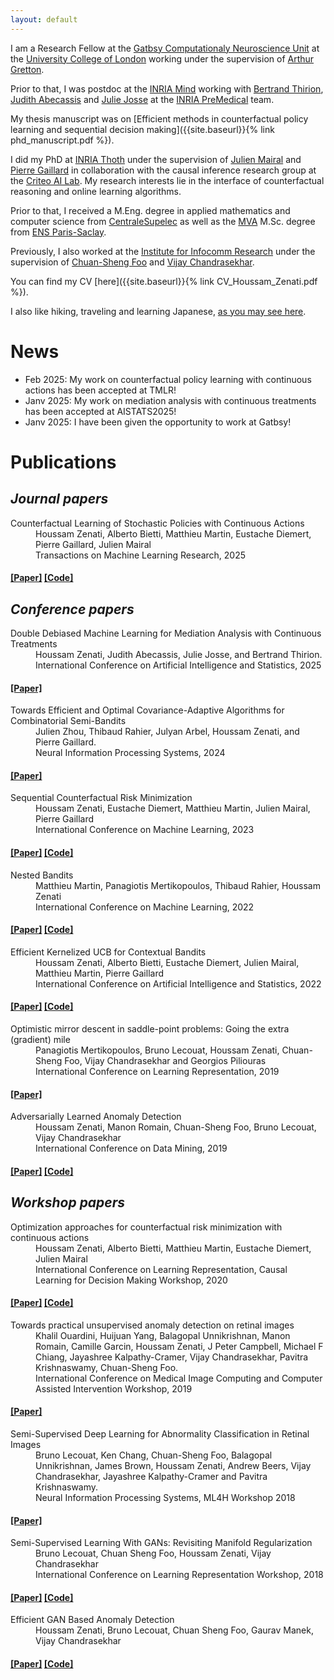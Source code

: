 ```yaml
---
layout: default
---
```


I am a Research Fellow at the [Gatbsy Computationaly Neuroscience Unit](https://www.ucl.ac.uk/gatsby/) at the [University College of London](https://www.ucl.ac.uk/) working under the supervision of [Arthur Gretton](https://www.gatsby.ucl.ac.uk/~gretton/).

Prior to that, I was postdoc at the [INRIA Mind](https://team.inria.fr/mind/) working with [Bertrand Thirion](https://pages.saclay.inria.fr/bertrand.thirion/), [Judith Abecassis](https://judithabk6.github.io/) and [Julie Josse](https://juliejosse.com/) at the [INRIA PreMedical](https://team.inria.fr/premedical/) team.

My thesis manuscript was on [Efficient methods in counterfactual policy learning and sequential decision making]({{site.baseurl}}{% link phd_manuscript.pdf %}).

I did my PhD at [INRIA Thoth](https://team.inria.fr/thoth/) under the supervision of [Julien Mairal](https://lear.inrialpes.fr/people/mairal/) and [Pierre Gaillard](http://pierre.gaillard.me/) in collaboration with the causal inference research group at the [Criteo AI Lab](https://ailab.criteo.com/research-team/). My research interests lie in the interface of counterfactual reasoning and online learning algorithms.

Prior to that, I received a M.Eng. degree in applied mathematics and computer science from [CentraleSupelec](https://www.centralesupelec.fr/) as well as the [MVA](https://www.master-mva.com/) M.Sc. degree from [ENS Paris-Saclay](https://ens-paris-saclay.fr/).

Previously, I also worked at the [Institute for Infocomm Research](https://www.a-star.edu.sg/i2r) under the supervision of [Chuan-Sheng Foo](http://ai.stanford.edu/~csfoo/) and [Vijay Chandrasekhar](https://scholar.google.com/citations?user=KUt4JCAAAAAJ&hl=en).

You can find my CV [here]({{site.baseurl}}{% link CV_Houssam_Zenati.pdf %}).

I also like hiking, traveling and learning Japanese, [as you may see here](./another-page.html).

# News

* Feb 2025: My work on counterfactual policy learning with continuous actions has been accepted at TMLR!
* Janv 2025: My work on mediation analysis with continuous treatments has been accepted at AISTATS2025!
* Janv 2025: I have been given the opportunity to work at Gatbsy!


# Publications


## _Journal papers_

<dt>Counterfactual Learning of Stochastic Policies with Continuous Actions </dt>
<dd>Houssam Zenati, Alberto Bietti, Matthieu Martin, Eustache Diemert, Pierre Gaillard, Julien Mairal</dd>
<dd> Transactions on Machine Learning Research, 2025</dd>
<h4>
<a class="label label-info" href="https://arxiv.org/pdf/2004.11722.pdf">[Paper]</a>
<a class="label label-info" href="https://github.com/criteo-research/optimization-continuous-action-crm">[Code]</a></h4>

## _Conference papers_

<dl>
<dt>Double Debiased Machine Learning for Mediation Analysis with Continuous Treatments</dt>
<dd> Houssam Zenati, Judith Abecassis, Julie Josse, and Bertrand Thirion.</dd>
<dd> International Conference on Artificial Intelligence and Statistics, 2025</dd>
<h4>
<a class="label label-info" href="https://arxiv.org/pdf/2402.15171">[Paper]</a></h4>


<dl>
<dt>Towards Efficient and Optimal Covariance-Adaptive
Algorithms for Combinatorial Semi-Bandits</dt>
<dd> Julien Zhou, Thibaud Rahier, Julyan Arbel, Houssam Zenati, and Pierre Gaillard.</dd>
<dd> Neural Information Processing Systems, 2024</dd>
<h4>
<a class="label label-info" href="https://arxiv.org/pdf/2402.15171">[Paper]</a></h4>

<dl>
<dt>Sequential Counterfactual Risk Minimization</dt>
<dd>Houssam Zenati, Eustache Diemert, Matthieu Martin, Julien Mairal, Pierre Gaillard</dd>
<dd>International Conference on Machine Learning, 2023</dd>
<h4>
<a class="label label-info" href="https://arxiv.org/pdf/2302.12120.pdf">[Paper]</a>
<a class="label label-info" href="https://github.com/criteo-research/sequential-conterfactual-risk-minimization">[Code]</a></h4>

<dt>Nested Bandits</dt>
<dd>Matthieu Martin, Panagiotis Mertikopoulos, Thibaud Rahier, Houssam Zenati</dd>
<dd>International Conference on Machine Learning, 2022</dd>
<h4>
<a class="label label-info" href="https://proceedings.mlr.press/v162/martin22a/martin22a.pdf">[Paper]</a>
<a class="label label-info" href="https://github.com/criteo-research/Nested-Exponential-Weights">[Code]</a></h4>

<dt>Efficient Kernelized UCB for Contextual Bandits </dt>
<dd>Houssam Zenati, Alberto Bietti, Eustache Diemert, Julien Mairal, Matthieu Martin, Pierre Gaillard</dd>
<dd>International Conference on Artificial Intelligence and Statistics, 2022</dd>
<h4>
<a class="label label-info" href="https://proceedings.mlr.press/v151/zenati22a.html">[Paper]</a>
<a class="label label-info" href="https://github.com/criteo-research/Efficient-Kernel-UCB">[Code]</a></h4>


<dt>Optimistic mirror descent in saddle-point problems: Going the extra (gradient) mile </dt>
<dd>Panagiotis Mertikopoulos, Bruno Lecouat, Houssam Zenati, Chuan-Sheng Foo, Vijay Chandrasekhar and Georgios Piliouras</dd>
<dd>International Conference on Learning Representation, 2019</dd>
<h4>
<a class="label label-info" href="https://openreview.net/pdf?id=Bkg8jjC9KQ">[Paper]</a>
</h4>

<dt>Adversarially Learned Anomaly Detection </dt>
<dd>Houssam Zenati, Manon Romain, Chuan-Sheng Foo, Bruno Lecouat, Vijay Chandrasekhar</dd>
<dd>International Conference on Data Mining, 2019</dd>
<h4>
<a class="label label-info" href="https://arxiv.org/pdf/1812.02288.pdf">[Paper]</a>
<a class="label label-info" href="https://github.com/houssamzenati/Adversarially-Learned-Anomaly-Detection">[Code]</a></h4>


## _Workshop papers_

<dl>

<dt>Optimization approaches for counterfactual risk minimization with continuous actions</dt>
<dd>Houssam Zenati, Alberto Bietti, Matthieu Martin, Eustache Diemert, Julien Mairal</dd>
<dd>International Conference on Learning Representation, Causal Learning for Decision Making Workshop, 2020</dd>
<h4>
<a class="label label-info" href="https://causalrlworkshop.github.io/program/cldm_6.html">[Paper]</a>
<a class="label label-info" href="https://github.com/criteo-research/optimization-continuous-action-crm">[Code]</a></h4>


<dt>Towards practical unsupervised anomaly detection on retinal images</dt>
<dd>Khalil Ouardini, Huijuan Yang, Balagopal Unnikrishnan, Manon Romain, Camille Garcin, Houssam Zenati, J Peter Campbell, Michael F Chiang, Jayashree Kalpathy-Cramer, Vijay Chandrasekhar, Pavitra Krishnaswamy, Chuan-Sheng Foo.</dd>
<dd>International Conference on Medical Image
Computing and Computer Assisted Intervention Workshop, 2019</dd>
<h4>
<a class="label label-info" href="https://link.springer.com/chapter/10.1007/978-3-030-33391-1_26">[Paper]</a></h4>


<dt>Semi-Supervised Deep Learning for Abnormality Classification in Retinal Images</dt>
<dd>Bruno Lecouat, Ken Chang, Chuan-Sheng Foo, Balagopal Unnikrishnan, James Brown, Houssam Zenati, Andrew Beers, Vijay Chandrasekhar, Jayashree Kalpathy-Cramer and Pavitra Krishnaswamy.</dd>
<dd>Neural Information Processing Systems, ML4H Workshop 2018</dd>
<h4>
<a class="label label-info" href="https://arxiv.org/pdf/1812.07832.pdf">[Paper]</a>
</h4>

<dt>Semi-Supervised Learning With GANs: Revisiting Manifold Regularization</dt>
<dd>Bruno Lecouat, Chuan Sheng Foo, Houssam Zenati, Vijay Chandrasekhar</dd>
<dd>International Conference on Learning Representation Workshop, 2018</dd>
<h4>
<a class="label label-info" href="https://arxiv.org/pdf/1805.08957.pdf">[Paper]</a>
<a class="label label-info" href="https://github.com/bruno-31/GAN-manifold-regularization">[Code]</a></h4>

<dt>Efficient GAN Based Anomaly Detection</dt>
<dd>Houssam Zenati, Bruno Lecouat, Chuan Sheng Foo, Gaurav Manek, Vijay Chandrasekhar</dd>
<h4>
<a class="label label-info" href="https://arxiv.org/pdf/1802.06222.pdf">[Paper]</a>
<a class="label label-info" href="https://github.com/houssamzenati/Efficient-GAN-Anomaly-Detection">[Code]</a>
</h4>
</dl>
